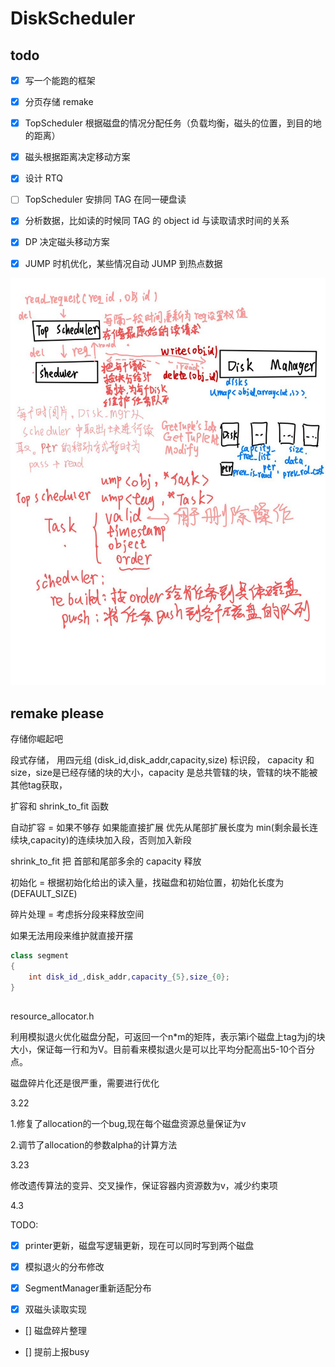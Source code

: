 # DiskScheduler

## todo

- [x] 写一个能跑的框架 

- [x] 分页存储 remake

- [x] TopScheduler 根据磁盘的情况分配任务（负载均衡，磁头的位置，到目的地的距离）

- [x] 磁头根据距离决定移动方案

- [x] 设计 RTQ

- [ ] TopScheduler 安排同 TAG 在同一硬盘读

- [x] 分析数据，比如读的时候同 TAG 的 object id 与读取请求时间的关系 

- [x] DP 决定磁头移动方案

- [x] JUMP 时机优化，某些情况自动 JUMP 到热点数据

![](img/photo_2025-03-17_20-09-13.jpg)

## remake please

存储你崛起吧

段式存储， 用四元组 (disk_id,disk_addr,capacity,size) 标识段， capacity 和 size，size是已经存储的块的大小，capacity 是总共管辖的块，管辖的块不能被其他tag获取，

扩容和 shrink_to_fit 函数

自动扩容 = 如果不够存 如果能直接扩展 优先从尾部扩展长度为 min(剩余最长连续块,capacity)的连续块加入段，否则加入新段

shrink_to_fit 把 首部和尾部多余的 capacity 释放 

初始化 =  根据初始化给出的读入量，找磁盘和初始位置，初始化长度为 (DEFAULT_SIZE)

碎片处理 = 考虑拆分段来释放空间

如果无法用段来维护就直接开摆

```cpp
class segment
{
    int disk_id_,disk_addr,capacity_{5},size_{0};
}
```

##
resource_allocator.h

利用模拟退火优化磁盘分配，可返回一个n*m的矩阵，表示第i个磁盘上tag为j的块大小，保证每一行和为V。目前看来模拟退火是可以比平均分配高出5-10个百分点。

磁盘碎片化还是很严重，需要进行优化

3.22 

1.修复了allocation的一个bug,现在每个磁盘资源总量保证为v

2.调节了allocation的参数alpha的计算方法

3.23

修改遗传算法的变异、交叉操作，保证容器内资源数为v，减少约束项

4.3

TODO:

- [x] printer更新，磁盘写逻辑更新，现在可以同时写到两个磁盘 

- [x] 模拟退火的分布修改

- [x] SegmentManager重新适配分布

- [x] 双磁头读取实现 

- [] 磁盘碎片整理

- [] 提前上报busy
